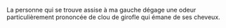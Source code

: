 La personne qui se trouve assise à ma gauche dégage une odeur particulièrement prononcée de clou de girofle qui émane de ses cheveux.